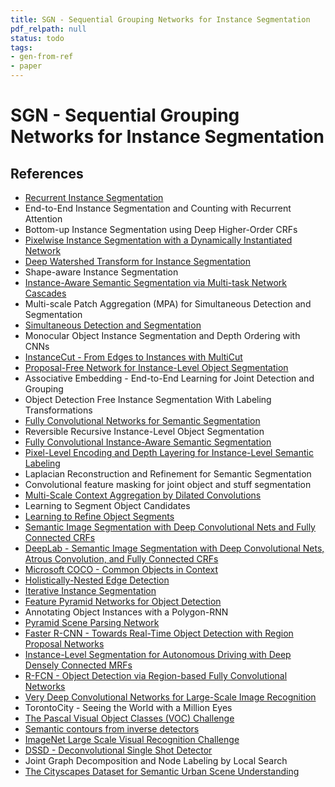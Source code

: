 ```yaml
---
title: SGN - Sequential Grouping Networks for Instance Segmentation
pdf_relpath: null
status: todo
tags:
- gen-from-ref
- paper
---
```


# SGN - Sequential Grouping Networks for Instance Segmentation

## References

- [Recurrent Instance Segmentation](./recurrent-instance-segmentation.md)
- End-to-End Instance Segmentation and Counting with Recurrent Attention
- Bottom-up Instance Segmentation using Deep Higher-Order CRFs
- [Pixelwise Instance Segmentation with a Dynamically Instantiated Network](./pixelwise-instance-segmentation-with-a-dynamically-instantiated-network.md)
- [Deep Watershed Transform for Instance Segmentation](./deep-watershed-transform-for-instance-segmentation.md)
- Shape-aware Instance Segmentation
- [Instance-Aware Semantic Segmentation via Multi-task Network Cascades](./instance-aware-semantic-segmentation-via-multi-task-network-cascades.md)
- Multi-scale Patch Aggregation (MPA) for Simultaneous Detection and Segmentation
- [Simultaneous Detection and Segmentation](./simultaneous-detection-and-segmentation.md)
- Monocular Object Instance Segmentation and Depth Ordering with CNNs
- [InstanceCut - From Edges to Instances with MultiCut](./instancecut-from-edges-to-instances-with-multicut.md)
- [Proposal-Free Network for Instance-Level Object Segmentation](./proposal-free-network-for-instance-level-object-segmentation.md)
- Associative Embedding - End-to-End Learning for Joint Detection and Grouping
- Object Detection Free Instance Segmentation With Labeling Transformations
- [Fully Convolutional Networks for Semantic Segmentation](./fully-convolutional-networks-for-semantic-segmentation.md)
- Reversible Recursive Instance-Level Object Segmentation
- [Fully Convolutional Instance-Aware Semantic Segmentation](./fully-convolutional-instance-aware-semantic-segmentation.md)
- [Pixel-Level Encoding and Depth Layering for Instance-Level Semantic Labeling](./pixel-level-encoding-and-depth-layering-for-instance-level-semantic-labeling.md)
- Laplacian Reconstruction and Refinement for Semantic Segmentation
- Convolutional feature masking for joint object and stuff segmentation
- [Multi-Scale Context Aggregation by Dilated Convolutions](./multi-scale-context-aggregation-by-dilated-convolutions.md)
- Learning to Segment Object Candidates
- [Learning to Refine Object Segments](./learning-to-refine-object-segments.md)
- [Semantic Image Segmentation with Deep Convolutional Nets and Fully Connected CRFs](./semantic-image-segmentation-with-deep-convolutional-nets-and-fully-connected-crfs.md)
- [DeepLab - Semantic Image Segmentation with Deep Convolutional Nets, Atrous Convolution, and Fully Connected CRFs](./deeplab-semantic-image-segmentation-with-deep-convolutional-nets-atrous-convolution-and-fully-connected-crfs.md)
- [Microsoft COCO - Common Objects in Context](./microsoft-coco-common-objects-in-context.md)
- [Holistically-Nested Edge Detection](./holistically-nested-edge-detection.md)
- [Iterative Instance Segmentation](./iterative-instance-segmentation.md)
- [Feature Pyramid Networks for Object Detection](./feature-pyramid-networks-for-object-detection.md)
- Annotating Object Instances with a Polygon-RNN
- [Pyramid Scene Parsing Network](./pyramid-scene-parsing-network.md)
- [Faster R-CNN - Towards Real-Time Object Detection with Region Proposal Networks](./faster-r-cnn-towards-real-time-object-detection-with-region-proposal-networks.md)
- [Instance-Level Segmentation for Autonomous Driving with Deep Densely Connected MRFs](./instance-level-segmentation-for-autonomous-driving-with-deep-densely-connected-mrfs.md)
- [R-FCN - Object Detection via Region-based Fully Convolutional Networks](./r-fcn-object-detection-via-region-based-fully-convolutional-networks.md)
- [Very Deep Convolutional Networks for Large-Scale Image Recognition](./very-deep-convolutional-networks-for-large-scale-image-recognition.md)
- TorontoCity - Seeing the World with a Million Eyes
- [The Pascal Visual Object Classes (VOC) Challenge](./the-pascal-visual-object-classes-voc-challenge.md)
- [Semantic contours from inverse detectors](./semantic-contours-from-inverse-detectors.md)
- [ImageNet Large Scale Visual Recognition Challenge](./imagenet-large-scale-visual-recognition-challenge.md)
- [DSSD - Deconvolutional Single Shot Detector](./dssd-deconvolutional-single-shot-detector.md)
- Joint Graph Decomposition and Node Labeling by Local Search
- [The Cityscapes Dataset for Semantic Urban Scene Understanding](./the-cityscapes-dataset-for-semantic-urban-scene-understanding.md)
